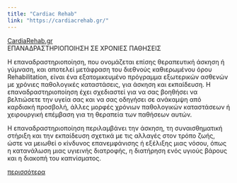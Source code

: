 ```yaml
---
title: "Cardiac Rehab"
link: "https://cardiacrehab.gr/"
---
```


<section class="wrapper">
<div class="mb-16    ">
<div class="editable justify-start  mb-4 border-white">
<a class=" flex items-center justify-start  py-6 px-8 text-2xl bold bg-red-400 text-white hover:text-red-800 " 
href="https://cardiacrehab.gr/">CardiaRehab.gr</a>
</div>
<div class="subtitle editable px-6">
<div class="text-black border-white text-2xl bold py-4 text-red-400 ">ΕΠΑΝΑΔΡΑΣΤΗΡΙΟΠΟΙΗΣΗ ΣΕ ΧΡΟΝΙΕΣ ΠΑΘΗΣΕΙΣ</div>
<p class="leading-normal font-normal text-lg pb-4">
Η επαναδραστηριοποίηση, που ονομάζεται επίσης θεραπευτική άσκηση ή γύμναση, 
και αποτελεί μετάφραση του διεθνούς καθιερωμένου όρου Rehabilitation, είναι ένα εξατομικευμένο πρόγραμμα 
εξωτερικών ασθενών με χρόνιες παθολογικές καταστάσεις, για άσκηση και εκπαίδευση. 
Η επαναδραστηριοποίηση έχει σχεδιαστεί για να σας βοηθήσει να βελτιώσετε την υγεία σας και 
να σας οδηγήσει σε ανάκαμψη από καρδιακή προσβολή, άλλες μορφές χρόνιων παθολογικών καταστάσεων ή 
χειρουργική επέμβαση για τη θεραπεία των παθήσεων αυτών.
</p>

<p class="leading-normal font-normal text-lg">
Η επαναδραστηριοποίηση περιλαμβάνει την άσκηση, τη συναισθηματική στήριξη και 
την εκπαίδευση σχετικά με τις αλλαγές στον τρόπο ζωής, ώστε να μειωθεί 
ο κίνδυνος επανεμφάνισης ή εξέλιξης μιας νόσου, όπως η κατανάλωση μιας υγιεινής διατροφής, 
η διατήρηση ενός υγιούς βάρους και η διακοπή του καπνίσματος.</p>
<a class="text-md  w-full text-right text-red-400" href="https://cardiacrehab.gr/">περισσότερα</a>
</div>
</div>
</section>